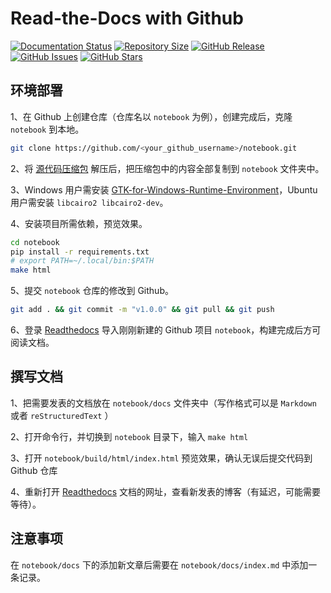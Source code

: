 # Read-the-Docs with Github

[![Documentation Status](https://readthedocs.org/projects/getstarted/badge)](https://readthedocs.org/projects/getstarted/builds)
[![Repository Size](https://img.shields.io/github/repo-size/zhyantao/getstarted)](https://github.com/zhyantao/getstarted/archive/refs/heads/master.zip)
[![GitHub Release](https://img.shields.io/github/v/release/zhyantao/getstarted)](https://github.com/zhyantao/getstarted/releases)
[![GitHub Issues](https://img.shields.io/github/issues/zhyantao/getstarted)](https://github.com/zhyantao/getstarted/issues)
[![GitHub Stars](https://img.shields.io/github/stars/zhyantao/getstarted)](https://github.com/zhyantao/getstarted)

## 环境部署

1、在 Github 上创建仓库（仓库名以 `notebook` 为例），创建完成后，克隆 `notebook` 到本地。

```bash
git clone https://github.com/<your_github_username>/notebook.git
```

2、将 [源代码压缩包](https://github.com/zhyantao/getstarted/archive/refs/heads/master.zip) 解压后，把压缩包中的内容全部复制到 `notebook` 文件夹中。

3、Windows 用户需安装 [GTK-for-Windows-Runtime-Environment](https://github.com/tschoonj/GTK-for-Windows-Runtime-Environment-Installer)，Ubuntu 用户需安装 `libcairo2 libcairo2-dev`。

4、安装项目所需依赖，预览效果。

```bash
cd notebook
pip install -r requirements.txt
# export PATH=~/.local/bin:$PATH
make html
```

5、提交 `notebook` 仓库的修改到 Github。

```bash
git add . && git commit -m "v1.0.0" && git pull && git push
```

6、登录 [Readthedocs](https://readthedocs.org/) 导入刚刚新建的 Github 项目 `notebook`，构建完成后方可阅读文档。

## 撰写文档

1、把需要发表的文档放在 `notebook/docs` 文件夹中（写作格式可以是 `Markdown` 或者 `reStructuredText` ）

2、打开命令行，并切换到 `notebook` 目录下，输入 `make html`

3、打开 `notebook/build/html/index.html` 预览效果，确认无误后提交代码到 Github 仓库

4、重新打开 [Readthedocs](https://readthedocs.org/) 文档的网址，查看新发表的博客（有延迟，可能需要等待）。

## 注意事项

在 `notebook/docs` 下的添加新文章后需要在 `notebook/docs/index.md` 中添加一条记录。

